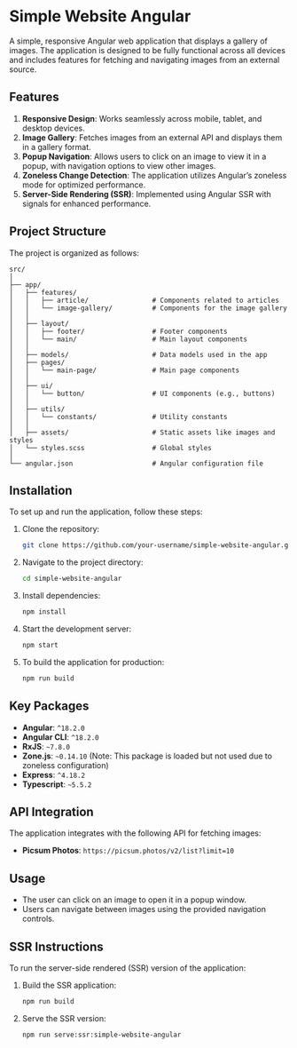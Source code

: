 # Simple Website Angular

A simple, responsive Angular web application that displays a gallery of images. The application is designed to be fully functional across all devices and includes features for fetching and navigating images from an external source.

## Features

1. **Responsive Design**: Works seamlessly across mobile, tablet, and desktop devices.
2. **Image Gallery**: Fetches images from an external API and displays them in a gallery format.
3. **Popup Navigation**: Allows users to click on an image to view it in a popup, with navigation options to view other images.
4. **Zoneless Change Detection**: The application utilizes Angular’s zoneless mode for optimized performance.
5. **Server-Side Rendering (SSR)**: Implemented using Angular SSR with signals for enhanced performance.

## Project Structure

The project is organized as follows:

```plaintext
src/
│
├── app/
│   ├── features/
│   │   ├── article/                # Components related to articles
│   │   └── image-gallery/          # Components for the image gallery
│   │
│   ├── layout/
│   │   ├── footer/                 # Footer components
│   │   └── main/                   # Main layout components
│   │
│   ├── models/                     # Data models used in the app
│   ├── pages/
│   │   └── main-page/              # Main page components
│   │
│   ├── ui/
│   │   └── button/                 # UI components (e.g., buttons)
│   │
│   ├── utils/
│   │   └── constants/              # Utility constants
│   │
│   ├── assets/                     # Static assets like images and styles
│   └── styles.scss                 # Global styles
│
└── angular.json                    # Angular configuration file
```

## Installation

To set up and run the application, follow these steps:

1. Clone the repository:
   ```bash
   git clone https://github.com/your-username/simple-website-angular.git
   ```
2. Navigate to the project directory:
   ```bash
   cd simple-website-angular
   ```
3. Install dependencies:
   ```bash
   npm install
   ```
4. Start the development server:
   ```bash
   npm start
   ```
5. To build the application for production:
   ```bash
   npm run build
   ```

## Key Packages

- **Angular**: `^18.2.0`
- **Angular CLI**: `^18.2.0`
- **RxJS**: `~7.8.0`
- **Zone.js**: `~0.14.10` (Note: This package is loaded but not used due to zoneless configuration)
- **Express**: `^4.18.2`
- **Typescript**: `~5.5.2`

## API Integration

The application integrates with the following API for fetching images:

- **Picsum Photos**: `https://picsum.photos/v2/list?limit=10`

## Usage

- The user can click on an image to open it in a popup window.
- Users can navigate between images using the provided navigation controls.

## SSR Instructions

To run the server-side rendered (SSR) version of the application:

1. Build the SSR application:
   ```bash
   npm run build
   ```
2. Serve the SSR version:
   ```bash
   npm run serve:ssr:simple-website-angular
   ```
